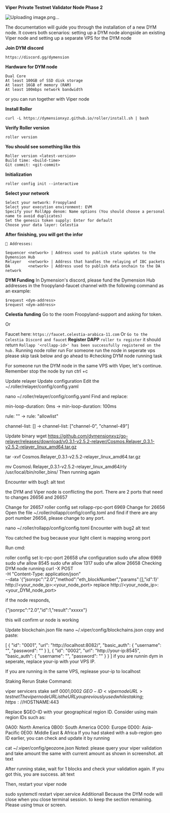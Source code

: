 **Viper Private Testnet Validator Node Phase 2**

![Uploading image.png…]()



The documentation will guide you through the installation of a new DYM node. It covers both scenarios: setting up a DYM node alongside an existing Viper node and setting up a separate VPS for the DYM node


**Join DYM discord**
```
https://discord.gg/dymension

```

**Hardware for DYM node**

```
Dual Core
At least 100GB of SSD disk storage
At least 16GB of memory (RAM)
At least 100mbps network bandwidth
```
or you can run together with Viper node

**Install Roller**
```
curl -L https://dymensionxyz.github.io/roller/install.sh | bash
```
**Verify Roller version**
```
roller version
```
**You should see something like this**
```
Roller version <latest-version>
Build time: <build-time>
Git commit: <git-commit>
```
**Initialization**
```
roller config init --interactive
```
**Select your network**
```
Select your network: Froopyland
Select your execution environment: EVM
Specify your RollApp denom: Name options (You should choose a personal name to avoid duplicates)
Set the genesis token supply: Enter for default
Choose your data layer: Celestia
```
**After finishing, you will get the infor**
```
🔑 Addresses:

Sequencer <network> | Address used to publish state updates to the Dymension Hub
Relayer   <network> | Address that handles the relaying of IBC packets
DA        <network> | Address used to publish data onchain to the DA network
```
**DYM Funding**
In Dymension's discord, please fund the Dymension Hub addresses in the froopyland-faucet channel with the following command as an example:
```
$request <dym-address>
$request <dym-address>
```
**Celestia funding**
Go to the room Froopyland-support and asking for token.

Or

Faucet here:
``
https://faucet.celestia-arabica-11.com
``
Or
``
Go to the Celestia Discord and faucet
``
**Register DAPP**
``
roller tx register
``
it should return
``
Rollapp '<rollapp-id>' has been successfully registered on the hub.
``
Running node
roller run
For someone run the node in seperate vps please skip task below and go ahead to #checking DYM node running task

For someone run the DYM node in the same VPS with Viper, let's continue. Remember stop the node by run ctrl +c

Update relayer
Update configuration
Edit the ~/.roller/relayer/config/config.yaml

nano ~/.roller/relayer/config/config.yaml
Find and replace:

min-loop-duration: 0ms -> min-loop-duration: 100ms

rule: "" -> rule: "allowlist"

channel-list: [] -> channel-list: ["channel-0", "channel-49"]

Update binary
wget https://github.com/dymensionxyz/go-relayer/releases/download/v0.3.1-v2.5.2-relayer/Cosmos.Relayer_0.3.1-v2.5.2-relayer_linux_amd64.tar.gz

tar -xvf Cosmos.Relayer_0.3.1-v2.5.2-relayer_linux_amd64.tar.gz

mv Cosmos\ Relayer_0.3.1-v2.5.2-relayer_linux_amd64/rly /usr/local/bin/roller_bins/
Then running again

Encounter with bug1:
alt text

the DYM and Viper node is conflicting the port. There are 2 ports that need to changes 26656 and 26657

Change for 26657
roller config set rollapp-rpc-port 6969
Change for 26656
Open the file ~/.roller/rollapp/config/config.toml and find if there are any port number 26656, please change to any port.

nano ~/.roller/rollapp/config/config.toml
Encounter with bug2
alt text

You catched the bug because your light client is mapping wrong port

Run cmd:

roller config set lc-rpc-port 26658
ufw configuration
sudo ufw allow 6969
sudo ufw allow 8545
sudo ufw allow 1317
sudo ufw allow 26658
Checking DYM node running
curl -X POST \
     -H "Content-Type: application/json" \
     --data '{"jsonrpc":"2.0","method":"eth_blockNumber","params":[],"id":1}' \
     http://<your_node_ip>:<your_node_port>
replace http://<your_node_ip>:<your_DYM_node_port>

if the node responds,

{"jsonrpc":"2.0","id":1,"result":"xxxxx"}

this will confirm ur node is working

Update blockchain.json file
nano ~/.viper/config/blockchains.json
copy and paste:

[
  {
    "id": "0001",
    "url": "http://localhost:8082/",
    "basic_auth": {
      "username": "",
      "password": ""
    }
  },
  {
    "id": "0002",
    "url": "http://your-ip:8545",
    "basic_auth": {
      "username": "",
      "password": ""
    }
  }
]
if you are runnin dym in seperate, replace your-ip with your VPS IP.

If you are running in the same VPS, replease your-ip to localhost

Staking
Rerun Stake Command:

viper servicers stake self <addr> <amt> 0001,0002 $GEO-ID <viper node URL> testnet
The viper node URL is the URL you previously used while staking; https://$HOSTNAME:443

Replace $GEO-ID with your geographical region ID. Consider using main region IDs such as:

0A00: North America
0B00: South America
0C00: Europe
0D00: Asia-Pacific
0E00: Middle East & Africa
If you had staked with a sub-region geo ID earlier, you can check and update it by running

cat ~/.viper/config/geozone.json
Noted: please query your viper validation and take amount the same with current amount as shown in screenshot. alt text

After running stake, wait for 1 blocks and check your validation again. If you got this, you are success. alt text

Then, restart your viper node

sudo systemctl restart viper.service
Additionall
Because the DYM node will close when you close terminal session. to keep the section remaining. Please using tmux or screen.
